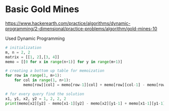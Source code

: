 # Basic Gold Mines

<https://www.hackerearth.com/practice/algorithms/dynamic-programming/2-dimensional/practice-problems/algorithm/gold-mines-10>

Used Dynamic Programming

```python
# initialization
m, n = 2, 2
matrix = [[1, 2],[3, 4]]
memo = [[0 for x in range(n+1)] for y in range(m+1)]

# creating a bottom up table for memoization
for row in range(1, m+1):
    for col in range(1, n+1):
        memo[row][col] = memo[row-1][col] + memo[row][col-1] - memo[row-1][col-1] + matrix[row-1][col-1]

# for every query find the solution
x1, y1, x2, y2 = 1, 2, 2, 2
print(memo[x2][y2] - memo[x1-1][y2] - memo[x2][y1-1] + memo[x1-1][y1-1])
```
